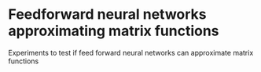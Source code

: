 # Feedforward neural networks approximating matrix functions

Experiments to test if feed forward neural networks can approximate matrix functions